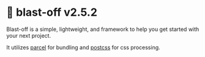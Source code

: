 # 🚀 blast-off v2.5.2

Blast-off is a simple, lightweight, and framework to help you get started with your next project.

It utilizes [parcel](https://parceljs.org/) for bundling and [postcss](https://postcss.org/) for css processing.
